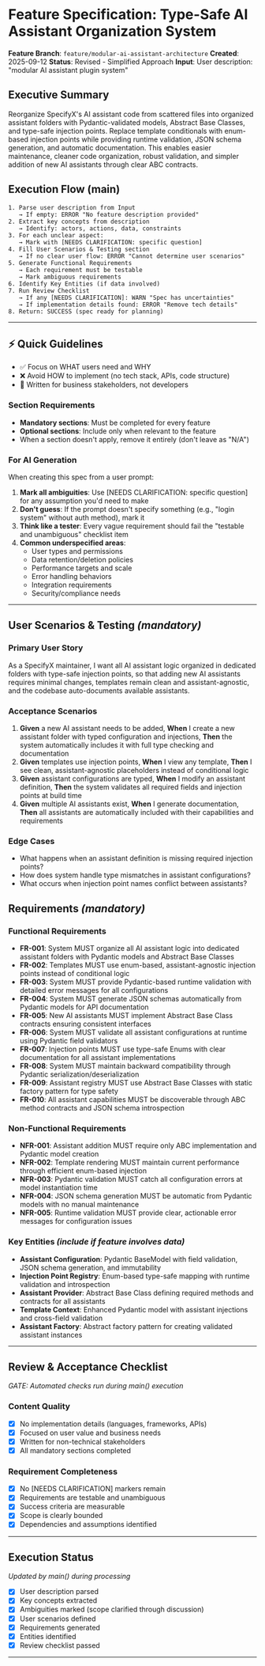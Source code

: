 # Feature Specification: Type-Safe AI Assistant Organization System

**Feature Branch**: `feature/modular-ai-assistant-architecture`
**Created**: 2025-09-12
**Status**: Revised - Simplified Approach
**Input**: User description: "modular AI assistant plugin system"

## Executive Summary
Reorganize SpecifyX's AI assistant code from scattered files into organized assistant folders with Pydantic-validated models, Abstract Base Classes, and type-safe injection points. Replace template conditionals with enum-based injection points while providing runtime validation, JSON schema generation, and automatic documentation. This enables easier maintenance, cleaner code organization, robust validation, and simpler addition of new AI assistants through clear ABC contracts.

## Execution Flow (main)
```
1. Parse user description from Input
   → If empty: ERROR "No feature description provided"
2. Extract key concepts from description
   → Identify: actors, actions, data, constraints
3. For each unclear aspect:
   → Mark with [NEEDS CLARIFICATION: specific question]
4. Fill User Scenarios & Testing section
   → If no clear user flow: ERROR "Cannot determine user scenarios"
5. Generate Functional Requirements
   → Each requirement must be testable
   → Mark ambiguous requirements
6. Identify Key Entities (if data involved)
7. Run Review Checklist
   → If any [NEEDS CLARIFICATION]: WARN "Spec has uncertainties"
   → If implementation details found: ERROR "Remove tech details"
8. Return: SUCCESS (spec ready for planning)
```

---

## ⚡ Quick Guidelines
- ✅ Focus on WHAT users need and WHY
- ❌ Avoid HOW to implement (no tech stack, APIs, code structure)
- 👥 Written for business stakeholders, not developers

### Section Requirements
- **Mandatory sections**: Must be completed for every feature
- **Optional sections**: Include only when relevant to the feature
- When a section doesn't apply, remove it entirely (don't leave as "N/A")

### For AI Generation
When creating this spec from a user prompt:
1. **Mark all ambiguities**: Use [NEEDS CLARIFICATION: specific question] for any assumption you'd need to make
2. **Don't guess**: If the prompt doesn't specify something (e.g., "login system" without auth method), mark it
3. **Think like a tester**: Every vague requirement should fail the "testable and unambiguous" checklist item
4. **Common underspecified areas**:
   - User types and permissions
   - Data retention/deletion policies
   - Performance targets and scale
   - Error handling behaviors
   - Integration requirements
   - Security/compliance needs

---

## User Scenarios & Testing *(mandatory)*

### Primary User Story
As a SpecifyX maintainer, I want all AI assistant logic organized in dedicated folders with type-safe injection points, so that adding new AI assistants requires minimal changes, templates remain clean and assistant-agnostic, and the codebase auto-documents available assistants.

### Acceptance Scenarios
1. **Given** a new AI assistant needs to be added, **When** I create a new assistant folder with typed configuration and injections, **Then** the system automatically includes it with full type checking and documentation
2. **Given** templates use injection points, **When** I view any template, **Then** I see clean, assistant-agnostic placeholders instead of conditional logic
3. **Given** assistant configurations are typed, **When** I modify an assistant definition, **Then** the system validates all required fields and injection points at build time
4. **Given** multiple AI assistants exist, **When** I generate documentation, **Then** all assistants are automatically included with their capabilities and requirements

### Edge Cases
- What happens when an assistant definition is missing required injection points?
- How does system handle type mismatches in assistant configurations?
- What occurs when injection point names conflict between assistants?

## Requirements *(mandatory)*

### Functional Requirements
- **FR-001**: System MUST organize all AI assistant logic into dedicated assistant folders with Pydantic models and Abstract Base Classes
- **FR-002**: Templates MUST use enum-based, assistant-agnostic injection points instead of conditional logic
- **FR-003**: System MUST provide Pydantic-based runtime validation with detailed error messages for all configurations
- **FR-004**: System MUST generate JSON schemas automatically from Pydantic models for API documentation
- **FR-005**: New AI assistants MUST implement Abstract Base Class contracts ensuring consistent interfaces
- **FR-006**: System MUST validate all assistant configurations at runtime using Pydantic field validators
- **FR-007**: Injection points MUST use type-safe Enums with clear documentation for all assistant implementations
- **FR-008**: System MUST maintain backward compatibility through Pydantic serialization/deserialization
- **FR-009**: Assistant registry MUST use Abstract Base Classes with static factory pattern for type safety
- **FR-010**: All assistant capabilities MUST be discoverable through ABC method contracts and JSON schema introspection

### Non-Functional Requirements
- **NFR-001**: Assistant addition MUST require only ABC implementation and Pydantic model creation
- **NFR-002**: Template rendering MUST maintain current performance through efficient enum-based injection
- **NFR-003**: Pydantic validation MUST catch all configuration errors at model instantiation time
- **NFR-004**: JSON schema generation MUST be automatic from Pydantic models with no manual maintenance
- **NFR-005**: Runtime validation MUST provide clear, actionable error messages for configuration issues

### Key Entities *(include if feature involves data)*
- **Assistant Configuration**: Pydantic BaseModel with field validation, JSON schema generation, and immutability
- **Injection Point Registry**: Enum-based type-safe mapping with runtime validation and introspection
- **Assistant Provider**: Abstract Base Class defining required methods and contracts for all assistants
- **Template Context**: Enhanced Pydantic model with assistant injections and cross-field validation
- **Assistant Factory**: Abstract factory pattern for creating validated assistant instances

---

## Review & Acceptance Checklist
*GATE: Automated checks run during main() execution*

### Content Quality
- [x] No implementation details (languages, frameworks, APIs)
- [x] Focused on user value and business needs
- [x] Written for non-technical stakeholders
- [x] All mandatory sections completed

### Requirement Completeness
- [x] No [NEEDS CLARIFICATION] markers remain
- [x] Requirements are testable and unambiguous
- [x] Success criteria are measurable
- [x] Scope is clearly bounded
- [x] Dependencies and assumptions identified

---

## Execution Status
*Updated by main() during processing*

- [x] User description parsed
- [x] Key concepts extracted
- [x] Ambiguities marked (scope clarified through discussion)
- [x] User scenarios defined
- [x] Requirements generated
- [x] Entities identified
- [x] Review checklist passed

---